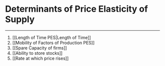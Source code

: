# Determinants of Price Elasticity of Supply
---
1. [[Length of Time PES|Length of Time]]
2.  [[Mobility of Factors of Production PES]]
3. [[Spare Capacity of firms]]
4. [[Ability to store stocks]]
5. [[Rate at which price rises]]